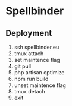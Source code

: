 # Spellbinder

## Deployment

1. ssh spellbinder.eu
2. tmux attach
3. set maintence flag
4. git pull
5. php artisan optimize
5. npm run build
6. unset maintence flag
7. tmux detach
8. exit

